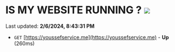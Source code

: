# IS MY WEBSITE RUNNING ? [![](https://img.shields.io/static/v1?label=Sponsor&message=%E2%9D%A4&logo=GitHub&color=%23fe8e86)](https://github.com/sponsors/<username>)

Last updated: **2/6/2024, 8:43:31 PM**

- `GET` [https://youssefservice.me](https://youssefservice.me) - **Up** (260ms)
